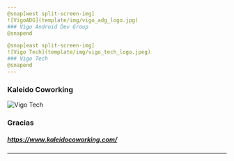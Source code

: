 ```yaml
---
@snap[west split-screen-img]
![VigoADG](template/img/vigo_adg_logo.jpg)
### Vigo Android Dev Group
@snapend

@snap[east split-screen-img]
![Vigo Tech](template/img/vigo_tech_logo.jpeg)
### Vigo Tech
@snapend
---
```

### Kaleido Coworking
![Vigo Tech](template/img/Kaleido-Coworking.jpeg)
### Gracias
##### https://www.kaleidocoworking.com/
---

